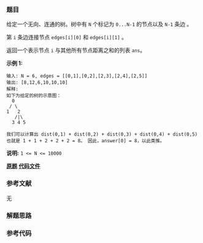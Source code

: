 ### 题目
给定一个无向、连通的树。树中有 `N` 个标记为 `0...N-1` 的节点以及 `N-1` 条边 。

第 `i` 条边连接节点 `edges[i][0]` 和 `edges[i][1]` 。

返回一个表示节点 `i` 与其他所有节点距离之和的列表 `ans`。

**示例 1:**

    
    
    输入: N = 6, edges = [[0,1],[0,2],[2,3],[2,4],[2,5]]
    输出: [8,12,6,10,10,10]
    解释:
    如下为给定的树的示意图：
      0
     / \
    1   2
       /|\
      3 4 5
    
    我们可以计算出 dist(0,1) + dist(0,2) + dist(0,3) + dist(0,4) + dist(0,5) 
    也就是 1 + 1 + 2 + 2 + 2 = 8。 因此，answer[0] = 8，以此类推。
    

**说明:**  `1 <= N <= 10000`

 **[原题](https://leetcode-cn.com/problems/sum-of-distances-in-tree/)**    **[代码文件]()**


### 参考文献
无

### 解题思路




### 参考代码

```go


```




